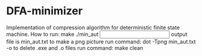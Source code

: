 # DFA-minimizer # 
Implementation of compression algorithm for deterministic finite state machine. 
How to run: 
make 
./min_aut <input file> 
output file is min_aut.txt 
to make a png picture run command: dot -Tpng min_aut.txt -o <output file> 
to delete .exe and .o files run command: make clean 
